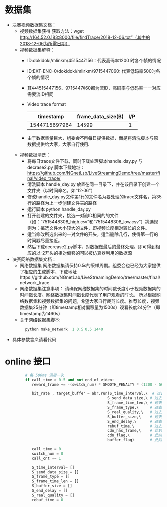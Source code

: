 # 数据集
* 决赛视频数据集文档：
  * 视频数据集获得
        获取方法：wget http://164.52.0.183:8000/file/findTrace/2018-12-06.txt”（其中的2018-12-06为所需日期）
  * 视频数据集解释：
      * ID:dokidoki/mlinkm/4515447156：代表高码率1200 时各个帧的情况
      * ID:EXT-ENC-0/dokidoki/mlinkm/9715447060: 代表低码率500时各个帧的情况
      * 其中4515447156、9715447060都为流ID，高码率与低码率一一对应需要流ID相同
      * Video trace format   
   
        |  timestamp    | frame_data_size(B) |  I/P       |
        |---------------|--------------------|------------|
        | 1544715697964 | 14599              |   1        |  
        
      * 由于数据集量巨大，组委会不再每日提供数据，而是将清洗脚本与原数据提供给大家，大家自行使用.
  * 视频数据清洗：
      * 将每日trace文件下载，同时下载处理脚本handle_day.py 与decrase2.py 脚本下载地址：https://github.com/NGnetLab/LiveStreamingDemo/tree/master/final/video_trace/
      * 清洗脚本 handle_day.py 放置在同一目录下，并在该目录下创建一个文件夹（以时间命名，如“12-06”）
      * 修改handle_day.py文件第1行的文件名为要处理的trace文件名，第35行的路径为上一步创建文件夹的路径
      * 运行脚本 python handle_day.py
      * 打开创建的文件夹，挑选一对流ID相同的的文件（如：“7515448308_high.csv”和“7515448308_low.csv”）挑选规则为：挑选文件大小较大的文件，即视频长度相对较长的文件。
      * 适当修改所选出来的一对文件的开头，适当删除几行，使得第一行的时间戳尽量接近。
      * 然后下载decrease2.py脚本，对数据做最后的最终处理。即可得到相应的以-2开头的相对偏移的可以被仿真器利用的数据源
* 决赛网络数据集文档：
  * 网络数据集
    网络数据集请保持0.5s的采样周期。组委会也已经为大家提供了相应的生成脚本，下载地址https://github.com/NGnetLab/LiveStreamingDemo/tree/master/final/network_trace
  * 网络数据集注意事项：
    请确保网络数据集的时间戳长度小于视频数据集的时间戳长度。网络数据集时间戳长度代表了用户观看的时长。
    所以根据网络数据集和视频数据集的问题，希望大家自行裁剪长度。推荐长度，视频数据集25分钟（即timestamp相对偏移量为1500s）观看长度24分钟（即timestamp为1460s）
  * 关于网络数据集脚本:
```python
         python make_network  1 0.5 0.5 1440
```
 * 具体参数含义请看代码
# online 接口
```python
         # 每 500ms 调用一次
         if call_time > 0.5 and not end_of_video:
            reward_frame += -(switch_num) * SMOOTH_PENALTY * (1200 - 500) / 1000

            bit_rate , target_buffer = abr.run(S_time_interval,\  # 过去500ms的每个周期时长
                                              S_send_data_size,\ # 过去500ms的每个周期下载数据量
                                              S_frame_time_len,\ # 过去500ms的每个周期下载帧的视频时长
                                              S_frame_type,\     # 过去500ms的每个周期下载帧的帧类型 （0为P帧，1为I帧）
                                              S_real_quality,\   # 过去500ms的每个周期下载帧的码率类型（500k, 1200k）
                                              S_buffer_size,\    # 过去500ms的每个周期客户端buffer长度
                                              S_end_delay,\      # 过去500ms的每个周期端到端时延
                                              rebuf_time,\       # 过去500ms的总卡顿时间
                                              cdn_has_frame,\    # 此刻的cdn 帧积累的累积值
                                              cdn_flag,\         # 此刻的cdn是否存在的卡顿，cdn flag 实际为cdn rebuf flag
                                              buffer_flag)       # 此刻客户端是否处于缓冲

            call_time = 0
            switch_num = 0
            call_cnt += 1

            S_time_interval= []
            S_send_data_size = []
            S_frame_type = []
            S_frame_time_len = []
            S_buffer_size = []
            S_end_delay = []
            S_real_quality = []
            rebuf_time = 0
```
